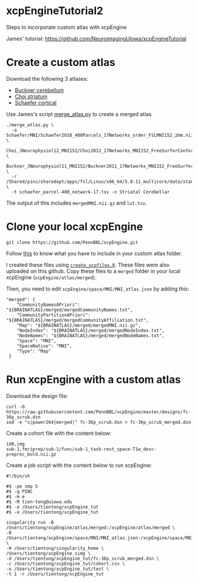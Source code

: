 # xcpEngineTutorial2
Steps to incorporate custom atlas with xcpEngine

James' tutorial: https://github.com/NeuroimagingUIowa/xcpEngineTutorial

# Create a custom atlas

Download the following 3 atlases:
  * [Buckner cerebellum](http://www.freesurfer.net/fswiki/CerebellumParcellation_Buckner2011)
  * [Choi striatum](https://surfer.nmr.mgh.harvard.edu/fswiki/StriatumParcellation_Choi2012)
  * [Schaefer cortical](https://github.com/ThomasYeoLab/CBIG/tree/master/stable_projects/brain_parcellation/Schaefer2018_LocalGlobal)

Use James's script [merge_atlas.py](https://github.com/NeuroimagingUIowa/xcpEngineTutorial2/blob/master/merge_atlas.py) to create a merged atlas

```
./merge_atlas.py \
  -a Schaefer/MNI/Schaefer2018_400Parcels_17Networks_order_FSLMNI152_2mm.nii.gz \
     Choi_JNeurophysiol12_MNI152/Choi2012_17Networks_MNI152_FreeSurferConformed1mm_LooseMask.nii.gz \
     Buckner_JNeurophysiol11_MNI152/Buckner2011_17Networks_MNI152_FreeSurferConformed1mm_LooseMask.nii.gz \
  -r /Shared/pinc/sharedopt/apps/fsl/Linux/x86_64/5.0.11_multicore/data/standard/MNI152_T1_2mm_brain.nii.gz \
  -t schaefer_parcel-400_network-17.tsv -n Striatal Cerebellar
```
The output of this includes `mergedMNI.nii.gz` and `lut.tsv`.

# Clone your local xcpEngine

```
git clone https://github.com/PennBBL/xcpEngine.git
```

Follow [this](https://github.com/PennBBL/xcpEngine/tree/master/atlas/schaefer400x17) to know what you have to include in your custom atlas folder.

I created these files using [`create_xcpfiles.R`](https://github.com/NeuroimagingUIowa/xcpEngineTutorial2/blob/master/create_xcpfiles.R). These files were also uploaded on this github. Copy these files to a `merged` folder in your local xcpEngine (`xcpEngine/atlas/merged`).

Then, you need to edit `xcpEngine/space/MNI/MNI_atlas.json` by adding this:

```
"merged": {
    "CommunityNamesAPriori": "${BRAINATLAS}/merged/mergedCommunityNames.txt",
    "CommunityPartitionAPriori": "${BRAINATLAS}/merged/mergedCommunityAffiliation.txt",
    "Map": "${BRAINATLAS}/merged/mergedMNI.nii.gz",
    "NodeIndex": "${BRAINATLAS}/merged/mergedNodeIndex.txt",
    "NodeNames": "${BRAINATLAS}/merged/mergedNodeNames.txt",
    "Space": "MNI",
    "SpaceNative": "MNI",
    "Type": "Map"
 }
```

# Run xcpEngine with a custom atlas

Download the design file:

```
curl -O https://raw.githubusercontent.com/PennBBL/xcpEngine/master/designs/fc-36p_scrub.dsn 
sed -e "s|power264|merged|" fc-36p_scrub.dsn > fc-36p_scrub_merged.dsn
```

Create a cohort file with the content below:

```
id0,img
sub-1,fmriprep/sub-1/func/sub-1_task-rest_space-T1w_desc-preproc_bold.nii.gz
```

Create a job script with the content below to run xcpEngine:

```
#!/bin/sh

#$ -pe smp 5
#$ -q PINC
#$ -m e
#$ -M tien-tong@uiowa.edu
#$ -o /Users/tientong/xcpEngine_tut
#$ -e /Users/tientong/xcpEngine_tut

singularity run -B /Users/tientong/xcpEngine/atlas/merged:/xcpEngine/atlas/merged \
-B /Users/tientong/xcpEngine/space/MNI/MNI_atlas.json:/xcpEngine/space/MNI/MNI_atlas.json \
-H /Users/tientong/singularity_home \
/Users/tientong/xcpEngine.simg \
-d /Users/tientong/xcpEngine_tut/fc-36p_scrub_merged.dsn \
-c /Users/tientong/xcpEngine_tut/cohort.csv \
-o /Users/tientong/xcpEngine_tut/test \
-t 1 -r /Users/tientong/xcpEngine_tut
```

